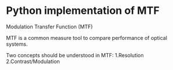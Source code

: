 Python  implementation of MTF
================================
Modulation Transfer Function (MTF)

MTF is a common measure tool to compare performance of optical systems. 

Two concepts should be understood in MTF:
  1.Resolution
  2.Contrast/Modulation
